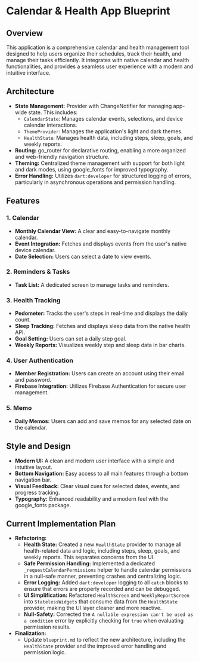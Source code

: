 
# Calendar & Health App Blueprint

## Overview

This application is a comprehensive calendar and health management tool designed to help users organize their schedules, track their health, and manage their tasks efficiently. It integrates with native calendar and health functionalities, and provides a seamless user experience with a modern and intuitive interface.

## Architecture

*   **State Management:** Provider with ChangeNotifier for managing app-wide state. This includes:
    *   `CalendarState`: Manages calendar events, selections, and device calendar interactions.
    *   `ThemeProvider`: Manages the application's light and dark themes.
    *   `HealthState`: Manages health data, including steps, sleep, goals, and weekly reports.
*   **Routing:** go_router for declarative routing, enabling a more organized and web-friendly navigation structure.
*   **Theming:** Centralized theme management with support for both light and dark modes, using google_fonts for improved typography.
*   **Error Handling:** Utilizes `dart:developer` for structured logging of errors, particularly in asynchronous operations and permission handling.

## Features

### 1. Calendar

*   **Monthly Calendar View:** A clear and easy-to-navigate monthly calendar.
*   **Event Integration:** Fetches and displays events from the user's native device calendar.
*   **Date Selection:** Users can select a date to view events.

### 2. Reminders & Tasks

*   **Task List:** A dedicated screen to manage tasks and reminders.

### 3. Health Tracking

*   **Pedometer:** Tracks the user's steps in real-time and displays the daily count.
*   **Sleep Tracking:** Fetches and displays sleep data from the native health API.
*   **Goal Setting:** Users can set a daily step goal.
*   **Weekly Reports:** Visualizes weekly step and sleep data in bar charts.

### 4. User Authentication

*   **Member Registration:** Users can create an account using their email and password.
*   **Firebase Integration:** Utilizes Firebase Authentication for secure user management.

### 5. Memo

*   **Daily Memos:** Users can add and save memos for any selected date on the calendar.

## Style and Design

*   **Modern UI:** A clean and modern user interface with a simple and intuitive layout.
*   **Bottom Navigation:** Easy access to all main features through a bottom navigation bar.
*   **Visual Feedback:** Clear visual cues for selected dates, events, and progress tracking.
*   **Typography:** Enhanced readability and a modern feel with the google_fonts package.

## Current Implementation Plan

*   **Refactoring:**
    *   **Health State:** Created a new `HealthState` provider to manage all health-related data and logic, including steps, sleep, goals, and weekly reports. This separates concerns from the UI.
    *   **Safe Permission Handling:** Implemented a dedicated `_requestCalendarPermissions` helper to handle calendar permissions in a null-safe manner, preventing crashes and centralizing logic.
    *   **Error Logging:** Added `dart:developer` logging to all `catch` blocks to ensure that errors are properly recorded and can be debugged.
    *   **UI Simplification:** Refactored `HealthScreen` and `WeeklyReportScreen` into `StatelessWidgets` that consume data from the `HealthState` provider, making the UI layer cleaner and more reactive.
    *   **Null-Safety:** Corrected the `A nullable expression can't be used as a condition` error by explicitly checking for `true` when evaluating permission results.
*   **Finalization:**
    *   Update `blueprint.md` to reflect the new architecture, including the `HealthState` provider and the improved error handling and permission logic.
